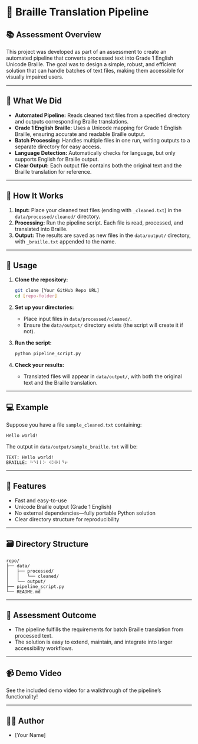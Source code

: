 # 🦾 Braille Translation Pipeline

## 📚 Assessment Overview

This project was developed as part of an assessment to create an automated pipeline that converts processed text into Grade 1 English Unicode Braille. The goal was to design a simple, robust, and efficient solution that can handle batches of text files, making them accessible for visually impaired users.

---

## 🔄 What We Did

- **Automated Pipeline:** Reads cleaned text files from a specified directory and outputs corresponding Braille translations.
- **Grade 1 English Braille:** Uses a Unicode mapping for Grade 1 English Braille, ensuring accurate and readable Braille output.
- **Batch Processing:** Handles multiple files in one run, writing outputs to a separate directory for easy access.
- **Language Detection:** Automatically checks for language, but only supports English for Braille output.
- **Clear Output:** Each output file contains both the original text and the Braille translation for reference.

---

## 🔧 How It Works

1. **Input:** Place your cleaned text files (ending with `_cleaned.txt`) in the `data/processed/cleaned/` directory.
2. **Processing:** Run the pipeline script. Each file is read, processed, and translated into Braille.
3. **Output:** The results are saved as new files in the `data/output/` directory, with `_braille.txt` appended to the name.

---

## 🚀 Usage

1. **Clone the repository:**
   ```sh
   git clone [Your GitHub Repo URL]
   cd [repo-folder]
   ```

2. **Set up your directories:**
   - Place input files in `data/processed/cleaned/`.
   - Ensure the `data/output/` directory exists (the script will create it if not).

3. **Run the script:**
   ```sh
   python pipeline_script.py
   ```

4. **Check your results:**
   - Translated files will appear in `data/output/`, with both the original text and the Braille translation.

---

## 💻 Example

Suppose you have a file `sample_cleaned.txt` containing:
```
Hello world!
```

The output in `data/output/sample_braille.txt` will be:
```
TEXT: Hello world!
BRAILLE: ⠓⠑⠇⠇⠕ ⠺⠕⠗⠇⠙⠖
```

---

## 🌟 Features

- Fast and easy-to-use
- Unicode Braille output (Grade 1 English)
- No external dependencies—fully portable Python solution
- Clear directory structure for reproducibility

---

## 🗃️ Directory Structure

```
repo/
├── data/
│   ├── processed/
│   │   └── cleaned/
│   └── output/
├── pipeline_script.py
└── README.md
```

---

## 🏁 Assessment Outcome

- The pipeline fulfills the requirements for batch Braille translation from processed text.
- The solution is easy to extend, maintain, and integrate into larger accessibility workflows.

---

## 📹 Demo Video

See the included demo video for a walkthrough of the pipeline’s functionality!

---

## 👨‍💻 Author

- [Your Name]